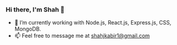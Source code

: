 ### Hi there, I'm Shah 👋

- 🌱 I’m currently working with Node.js, React.js, Express.js, CSS, MongoDB.
- 📫 Feel free to message me at shahjkabir1@gmail.com
  
